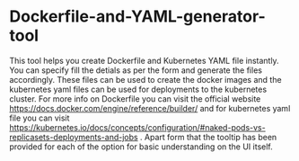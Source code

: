 # Dockerfile-and-YAML-generator-tool
This tool helps you create Dockerfile and Kubernetes YAML file instantly. You can specify fill the detials as per the form and generate the files accordingly. These files can be used to create the docker images and the kubernetes yaml files can be used for deployments to the kubernetes cluster. For more info on Dockerfile you can visit the official website https://docs.docker.com/engine/reference/builder/ and for kubernetes yaml file you can visit https://kubernetes.io/docs/concepts/configuration/#naked-pods-vs-replicasets-deployments-and-jobs . Apart form that the tooltip has been provided for each of the option for basic understanding on the UI itself.

